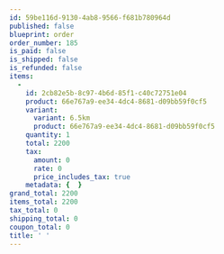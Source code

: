 ```yaml
---
id: 59be116d-9130-4ab8-9566-f681b780964d
published: false
blueprint: order
order_number: 185
is_paid: false
is_shipped: false
is_refunded: false
items:
  -
    id: 2cb82e5b-8c97-4b6d-85f1-c40c72751e04
    product: 66e767a9-ee34-4dc4-8681-d09bb59f0cf5
    variant:
      variant: 6.5km
      product: 66e767a9-ee34-4dc4-8681-d09bb59f0cf5
    quantity: 1
    total: 2200
    tax:
      amount: 0
      rate: 0
      price_includes_tax: true
    metadata: {  }
grand_total: 2200
items_total: 2200
tax_total: 0
shipping_total: 0
coupon_total: 0
title: ' '
---
```


